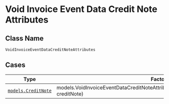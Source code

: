 
# Void Invoice Event Data Credit Note Attributes

## Class Name

`VoidInvoiceEventDataCreditNoteAttributes`

## Cases

| Type | Factory Method |
|  --- | --- |
| [`models.CreditNote`](../../../doc/models/credit-note.md) | models.VoidInvoiceEventDataCreditNoteAttributesContainer.FromCreditNote(models.CreditNote creditNote) |

